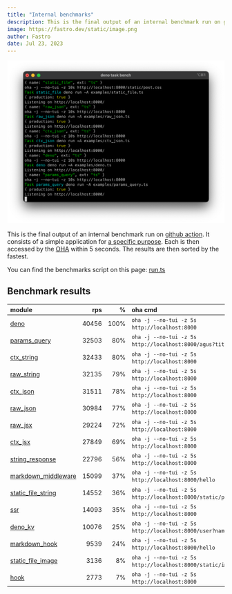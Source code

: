 ```yaml
---
title: "Internal benchmarks"
description: This is the final output of an internal benchmark run on github action
image: https://fastro.dev/static/image.png
author: Fastro
date: Jul 23, 2023
---
```


![bench](/static/bench.png)

This is the final output of an internal benchmark run on [github action](https://github.com/fastrodev/fastro/actions). It consists of a simple application for [a specific purpose](https://github.com/fastrodev/fastro/blob/main/deno.json). Each is then accessed by the [OHA](https://github.com/hatoo/oha) within 5 seconds. The results are then sorted by the fastest.

You can find the benchmarks script on this page: [run.ts](https://github.com/fastrodev/fastro/blob/main/bench/run.ts)

## Benchmark results


| module                                                                                               |   rps |    % | oha cmd                                                        |
| :--------------------------------------------------------------------------------------------------- | ----: | ---: | :------------------------------------------------------------- |
| [deno](https://github.com/fastrodev/fastro/blob/main/examples/deno.ts)                               | 40456 | 100% | `oha -j --no-tui -z 5s http://localhost:8000`                  |
| [params_query](https://github.com/fastrodev/fastro/blob/main/examples/params_query.ts)               | 32503 |  80% | `oha -j --no-tui -z 5s http://localhost:8000/agus?title=lead`  |
| [ctx_string](https://github.com/fastrodev/fastro/blob/main/examples/ctx_string.ts)                   | 32433 |  80% | `oha -j --no-tui -z 5s http://localhost:8000`                  |
| [raw_string](https://github.com/fastrodev/fastro/blob/main/examples/raw_string.ts)                   | 32135 |  79% | `oha -j --no-tui -z 5s http://localhost:8000`                  |
| [ctx_json](https://github.com/fastrodev/fastro/blob/main/examples/ctx_json.ts)                       | 31511 |  78% | `oha -j --no-tui -z 5s http://localhost:8000`                  |
| [raw_json](https://github.com/fastrodev/fastro/blob/main/examples/raw_json.ts)                       | 30984 |  77% | `oha -j --no-tui -z 5s http://localhost:8000`                  |
| [raw_jsx](https://github.com/fastrodev/fastro/blob/main/examples/raw_jsx.tsx)                        | 29224 |  72% | `oha -j --no-tui -z 5s http://localhost:8000`                  |
| [ctx_jsx](https://github.com/fastrodev/fastro/blob/main/examples/ctx_jsx.tsx)                        | 27849 |  69% | `oha -j --no-tui -z 5s http://localhost:8000`                  |
| [string_response](https://github.com/fastrodev/fastro/blob/main/examples/string_response.ts)         | 22796 |  56% | `oha -j --no-tui -z 5s http://localhost:8000`                  |
| [markdown_middleware](https://github.com/fastrodev/fastro/blob/main/examples/markdown_middleware.ts) | 15099 |  37% | `oha -j --no-tui -z 5s http://localhost:8000/hello`            |
| [static_file_string](https://github.com/fastrodev/fastro/blob/main/examples/static_file_string.ts)   | 14552 |  36% | `oha -j --no-tui -z 5s http://localhost:8000/static/post.css`  |
| [ssr](https://github.com/fastrodev/fastro/blob/main/examples/ssr.ts)                                 | 14093 |  35% | `oha -j --no-tui -z 5s http://localhost:8000`                  |
| [deno_kv](https://github.com/fastrodev/fastro/blob/main/examples/deno_kv.ts)                         | 10076 |  25% | `oha -j --no-tui -z 5s http://localhost:8000/user?name=john`   |
| [markdown_hook](https://github.com/fastrodev/fastro/blob/main/examples/markdown_hook.ts)             |  9539 |  24% | `oha -j --no-tui -z 5s http://localhost:8000/hello`            |
| [static_file_image](https://github.com/fastrodev/fastro/blob/main/examples/static_file_image.ts)     |  3136 |   8% | `oha -j --no-tui -z 5s http://localhost:8000/static/image.png` |
| [hook](https://github.com/fastrodev/fastro/blob/main/examples/hook.ts)                               |  2773 |   7% | `oha -j --no-tui -z 5s http://localhost:8000`                  |